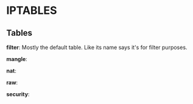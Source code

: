  # IPTABLES
 
 ## Tables
 **filter**: Mostly the default table. Like its name says it's for filter purposes.
 
 **mangle**:
 
 **nat**:
 
 **raw**:
 
 **security**:

